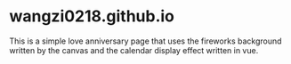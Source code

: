 # wangzi0218.github.io

This is a simple love anniversary page that uses the fireworks background written by the canvas and the calendar display effect written in vue.
